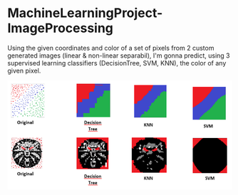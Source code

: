 # MachineLearningProject-ImageProcessing
Using the given coordinates and color of a set of pixels from 2 custom generated images (linear &amp; non-linear separabil), I'm gonna predict, using 3 supervised learning classifiers (DecisionTree, SVM, KNN), the color of any given pixel.


![ReadMeIMG](Images/ReadMeImg.PNG)
